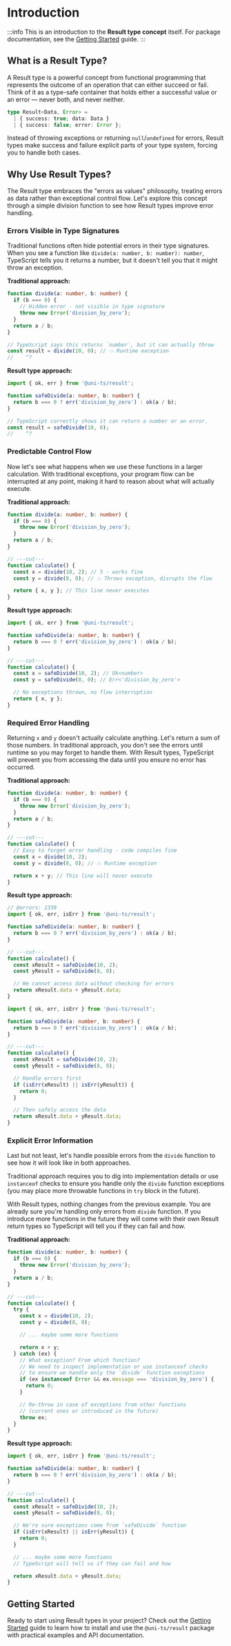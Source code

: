 # Introduction

:::info
This is an introduction to the **Result type concept** itself. For package documentation, see the [Getting Started](/docs/result/getting-started) guide.
:::

## What is a Result Type?

A Result type is a powerful concept from functional programming that represents the outcome of an operation that can either succeed or fail. Think of it as a type-safe container that holds either a successful value or an error — never both, and never neither.

```typescript
type Result<Data, Error> =
  | { success: true; data: Data }
  | { success: false; error: Error };
```

Instead of throwing exceptions or returning `null`/`undefined` for errors, Result types make success and failure explicit parts of your type system, forcing you to handle both cases.

## Why Use Result Types?

The Result type embraces the "errors as values" philosophy, treating errors as data rather than exceptional control flow. Let's explore this concept through a simple division function to see how Result types improve error handling.

### Errors Visible in Type Signatures

Traditional functions often hide potential errors in their type signatures. When you see a function like `divide(a: number, b: number): number`, TypeScript tells you it returns a number, but it doesn't tell you that it might throw an exception.

**Traditional approach:**

```typescript twoslash
function divide(a: number, b: number) {
  if (b === 0) {
    // Hidden error - not visible in type signature
    throw new Error('division_by_zero');
  }
  return a / b;
}

// TypeScript says this returns `number`, but it can actually throw
const result = divide(10, 0); // 💥 Runtime exception
//    ^?
```

**Result type approach:**

```typescript twoslash
import { ok, err } from '@uni-ts/result';

function safeDivide(a: number, b: number) {
  return b === 0 ? err('division_by_zero') : ok(a / b);
}

// TypeScript correctly shows it can return a number or an error.
const result = safeDivide(10, 0);
//    ^?
```

### Predictable Control Flow

Now let's see what happens when we use these functions in a larger calculation. With traditional exceptions, your program flow can be interrupted at any point, making it hard to reason about what will actually execute.

**Traditional approach:**

```typescript twoslash
function divide(a: number, b: number) {
  if (b === 0) {
    throw new Error('division_by_zero');
  }
  return a / b;
}

// ---cut---
function calculate() {
  const x = divide(10, 2); // 5 - works fine
  const y = divide(8, 0); // 💥 Throws exception, disrupts the flow

  return { x, y }; // This line never executes
}
```

**Result type approach:**

```typescript twoslash
import { ok, err } from '@uni-ts/result';

function safeDivide(a: number, b: number) {
  return b === 0 ? err('division_by_zero') : ok(a / b);
}

// ---cut---
function calculate() {
  const x = safeDivide(10, 2); // Ok<number>
  const y = safeDivide(8, 0); // Err<'division_by_zero'>

  // No exceptions thrown, no flow interruption
  return { x, y };
}
```

### Required Error Handling

Returning `x` and `y` doesn't actually calculate anything. Let's return a sum of those numbers. In traditional approach, you don't see the errors until runtime so you may forget to handle them. With Result types, TypeScript will prevent you from accessing the data until you ensure no error has occurred.

**Traditional approach:**

```typescript twoslash
function divide(a: number, b: number) {
  if (b === 0) {
    throw new Error('division_by_zero');
  }
  return a / b;
}

// ---cut---
function calculate() {
  // Easy to forget error handling - code compiles fine
  const x = divide(10, 2);
  const y = divide(8, 0); // 💥 Runtime exception

  return x + y; // This line will never execute
}
```

**Result type approach:**

```typescript twoslash
// @errors: 2339
import { ok, err, isErr } from '@uni-ts/result';

function safeDivide(a: number, b: number) {
  return b === 0 ? err('division_by_zero') : ok(a / b);
}

// ---cut---
function calculate() {
  const xResult = safeDivide(10, 2);
  const yResult = safeDivide(8, 0);

  // We cannot access data without checking for errors
  return xResult.data + yResult.data;
}
```

```typescript twoslash
import { ok, err, isErr } from '@uni-ts/result';

function safeDivide(a: number, b: number) {
  return b === 0 ? err('division_by_zero') : ok(a / b);
}

// ---cut---
function calculate() {
  const xResult = safeDivide(10, 2);
  const yResult = safeDivide(8, 0);

  // Handle errors first
  if (isErr(xResult) || isErr(yResult)) {
    return 0;
  }

  // Then safely access the data
  return xResult.data + yResult.data;
}
```

### Explicit Error Information

Last but not least, let's handle possible errors from the `divide` function to see how it will look like in both approaches.

Traditional approach requires you to dig into implementation details or use `instanceof` checks to ensure you handle only the `divide` function exceptions (you may place more throwable functions in `try` block in the future).

With Result types, nothing changes from the previous example. You are already sure you're handling only errors from `divide` function. If you introduce more functions in the future they will come with their own Result return types so TypeScript will tell you if they can fail and how.

<!-- With Result types, you know exactly what errors are possible and where they come from, without needing to dig into implementation details or catch generic exceptions. -->

**Traditional approach:**

```typescript twoslash
function divide(a: number, b: number) {
  if (b === 0) {
    throw new Error('division_by_zero');
  }
  return a / b;
}

// ---cut---
function calculate() {
  try {
    const x = divide(10, 2);
    const y = divide(8, 0);

    // ... maybe some more functions

    return x + y;
  } catch (ex) {
    // What exception? From which function?
    // We need to inspect implementation or use instanceof checks
    // to ensure we handle only the `divide` function exceptions
    if (ex instanceof Error && ex.message === 'division_by_zero') {
      return 0;
    }

    // Re-throw in case of exceptions from other functions
    // (current ones or introduced in the future)
    throw ex;
  }
}
```

**Result type approach:**

```typescript twoslash
import { ok, err, isErr } from '@uni-ts/result';

function safeDivide(a: number, b: number) {
  return b === 0 ? err('division_by_zero') : ok(a / b);
}

// ---cut---
function calculate() {
  const xResult = safeDivide(10, 2);
  const yResult = safeDivide(8, 0);

  // We're sure exceptions come from `safeDivide` function
  if (isErr(xResult) || isErr(yResult)) {
    return 0;
  }

  // ... maybe some more functions
  // TypeScript will tell us if they can fail and how

  return xResult.data + yResult.data;
}
```

## Getting Started

Ready to start using Result types in your project? Check out the [Getting Started](/docs/result/getting-started) guide to learn how to install and use the `@uni-ts/result` package with practical examples and API documentation.
